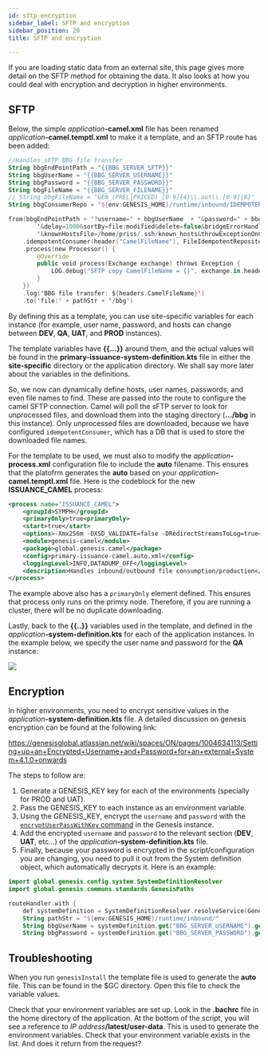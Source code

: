 ```yaml
---
id: sftp-encryption
sidebar_label: SFTP and encryption
sidebar_position: 20
title: SFTP and encryption 

---
```


If you are loading static data from an external site, this page gives more detail on the SFTP method for obtaining the data. It also looks at how you could deal with encryption and decryption in higher environments.

## SFTP
Below, the simple _application_**-camel.xml** file has  been renamed _application_**-camel.temptl.xml** to make it a template, and an SFTP route has been added:


```kotlin
//Handles sFTP BBG file transfer
String bbgEndPointPath = "{{BBG_SERVER_SFTP}}"
String bbgUserName = "{{BBG_SERVER_USERNAME}}"
String bbgPassword = "{{BBG_SERVER_PASSWORD}}"
String bbgFileName = "{{BBG_SERVER_FILENAME}}"
// String bbgFileName = "GEN_(PREL|PRICED)_[0-9]{4}\\.out\\.[0-9]{8}"
String bbgConsumerRepo = "${env:GENESIS_HOME}/runtime/inbound/IDEMPOTENT_CONSUMER.DATA"

from(bbgEndPointPath + '?username=' + bbgUserName  + '&password=' + bbgPassword + '&include=' + bbgFileName +
        '&delay=1000&sortBy=file:modified&delete=false&bridgeErrorHandler=true' +
        '&knownHostsFile=/home/priss/.ssh/known_hosts&throwExceptionOnConnectFailed=true&stepwise=false')
    .idempotentConsumer(header("CamelFileName"), FileIdempotentRepository.fileIdempotentRepository(new File(bbgConsumerRepo), 300000, 15000000))
    .process(new Processor() {
        @Override
        public void process(Exchange exchange) throws Exception {
            LOG.debug("SFTP copy CamelFileName = {}", exchange.in.headers.CamelFileName)
        }
    })
    .log('BBG file transfer: ${headers.CamelFileName}')
    .to('file:' + pathStr + '/bbg')

```

By defining this as a template, you can use site-specific variables for each instance (for example,  user name, password, and hosts can change between **DEV**, **QA**, **UAT**, and **PROD** instances). 

The template variables have **{{…}}** around them, and the actual values will be found in the **primary-issuance-system-definition.kts** file in either the **site-specific** directory or the application directory. We shall say more later about the variables in the definitions.

So, we now can dynamically define hosts, user names, passwords, and even file names to find. These are passed into the route to configure the camel SFTP connection. Camel will poll the sFTP server to look for unprocessed files, and download them into the staging directory (**…/bbg** in this instance). Only unprocessed files are downloaded, because we have configured `idempotentConsumer`, which has a DB that is used to store the downloaded file names. 

For the template to be used, we must also to modify the _application_**-process.xml** configuration file to include the **auto** filename. This ensures that the platofrm generates the **auto** based on your _application_**-camel.temptl.xml** file. Here is the codeblock for the new **ISSUANCE_CAMEL** process: 


```xml
<process name="ISSUANCE_CAMEL">
    <groupId>SYMPH</groupId>
    <primaryOnly>true<primaryOnly>
    <start>true</start>
    <options>-Xmx256m -DXSD_VALIDATE=false -DRedirectStreamsToLog=true</options>
    <module>genesis-camel</module>
    <package>global.genesis.camel</package>
    <config>primary-issuance-camel.auto.xml</config>
    <loggingLevel>INFO,DATADUMP_OFF</loggingLevel>
    <description>Handles inbound/outbound file consumption/production</description>
</process>
```

The example above also has a `primaryOnly` element defined. This ensures that process only runs on the primry node. Therefore, if you are running a cluster, there will be no duplicate downloading.

Lastly, back to the **{{..}}** variables used in the template, and defined in the _application_**-system-definition.kts** for each of the application instances. In the example below, we specify the user name and password for the **QA** instance:

![](/img/variables-qa.png)
 
 
## Encryption

In higher environments, you need to encrypt sensitive values in the _application_**-system-definition.kts** file.  A detailed discussion on genesis encryption can be found at the following link:

https://genesisglobal.atlassian.net/wiki/spaces/ON/pages/1004634113/Setting+up+an+Encrypted+Username+and+Password+for+an+external+System+4.1.0+onwards

The steps to follow are:

1. Generate a GENESIS_KEY key for each of the environments (specially for PROD and UAT).
2. Pass the GENESIS_KEY to each instance as an environment variable.
3. Using the GENESIS_KEY, encrypt the `username` and `password` with the [`encryptUserPassWithKey` command](/platform-reference/integrations/database-streaming/dbtogenesis/overview/#encrypting-user-and-passwords) in the Genesis instance.
4. Add the encrypted `username` and `password` to the relevant section (**DEV**, **UAT**, etc...) of the _application_**-system-definition.kts** file.  
 5. Finally, because your password is encrypted in the script/configuration you are changing, you need to pull it out from the System definition object, which automatically decrypts it. Here is an example:


```kotlin
import global.genesis.config.system.SystemDefinitionResolver
import global.genesis.commons.standards.GenesisPaths

routeHandler.with {
    def systemDefinition = SystemDefinitionResolver.resolveService(GenesisPaths.genesisHome())
    String pathStr = "${env:GENESIS_HOME}/runtime/inbound/"
    String bbgUserName = systemDefinition.get("BBG_SERVER_USERNAME").get()
    String bbgPassword = systemDefinition.get("BBG_SERVER_PASSWORD").get()

```


## Troubleshooting

When you run `genesisInstall` the template file is used to generate the **auto** file. This can be found in the $GC directory. Open this file to check the variable values.

Check that your environment variables are set up. Look in the **.bachrc** file in the home directory of the application. At the bottom of the script, you will see a reference to _IP address_**/latest/user-data**. This is used to generate the environment variables. Check that your environment variable exists in the list. And does it return from the request?

 
